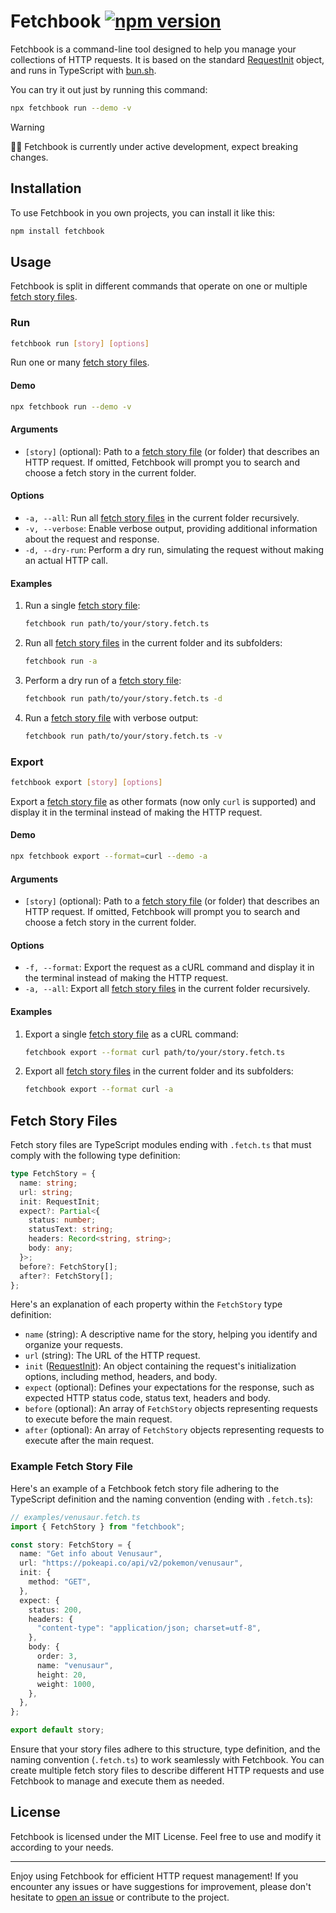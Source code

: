# Fetchbook [![npm version](https://img.shields.io/npm/v/fetchbook.svg?style=flat)](https://www.npmjs.com/package/fetchbook)

Fetchbook is a command-line tool designed to help you manage your collections of HTTP requests. It is based on the standard [RequestInit](https://fetch.spec.whatwg.org/#requestinit) object, and runs in TypeScript with [bun.sh](https://bun.sh/).

You can try it out just by running this command:

```bash
npx fetchbook run --demo -v
```

> [!WARNING]
> :construction_worker_woman: Fetchbook is currently under active development, expect breaking changes.

## Installation

To use Fetchbook in you own projects, you can install it like this:

```bash
npm install fetchbook
```

## Usage

Fetchbook is split in different commands that operate on one or multiple [fetch story files](#fetch-story-files).

### Run

```bash
fetchbook run [story] [options]
```

Run one or many [fetch story files](#fetch-story-files).

#### Demo

```bash
npx fetchbook run --demo -v
```

#### Arguments

- `[story]` (optional): Path to a [fetch story file](#fetch-story-files) (or folder) that describes an HTTP request. If omitted, Fetchbook will prompt you to search and choose a fetch story in the current folder.

#### Options

- `-a, --all`: Run all [fetch story files](#fetch-story-files) in the current folder recursively.
- `-v, --verbose`: Enable verbose output, providing additional information about the request and response.
- `-d, --dry-run`: Perform a dry run, simulating the request without making an actual HTTP call.

#### Examples

1. Run a single [fetch story file](#fetch-story-files):

   ```bash
   fetchbook run path/to/your/story.fetch.ts
   ```

2. Run all [fetch story files](#fetch-story-files) in the current folder and its subfolders:

   ```bash
   fetchbook run -a
   ```

3. Perform a dry run of a [fetch story file](#fetch-story-files):

   ```bash
   fetchbook run path/to/your/story.fetch.ts -d
   ```

4. Run a [fetch story file](#fetch-story-files) with verbose output:

   ```bash
   fetchbook run path/to/your/story.fetch.ts -v
   ```

### Export

```bash
fetchbook export [story] [options]
```

Export a [fetch story file](#fetch-story-files) as other formats (now only `curl` is supported) and display it in the terminal instead of making the HTTP request.

#### Demo

```bash
npx fetchbook export --format=curl --demo -a
```

#### Arguments

- `[story]` (optional): Path to a [fetch story file](#fetch-story-files) (or folder) that describes an HTTP request. If omitted, Fetchbook will prompt you to search and choose a fetch story in the current folder.

#### Options

- `-f, --format`: Export the request as a cURL command and display it in the terminal instead of making the HTTP request.
- `-a, --all`: Export all [fetch story files](#fetch-story-files) in the current folder recursively.

#### Examples

1. Export a single [fetch story file](#fetch-story-files) as a cURL command:

   ```bash
   fetchbook export --format curl path/to/your/story.fetch.ts
   ```

2. Export all [fetch story files](#fetch-story-files) in the current folder and its subfolders:

   ```bash
   fetchbook export --format curl -a
   ```

## Fetch Story Files

Fetch story files are TypeScript modules ending with `.fetch.ts` that must comply with the following type definition:

```typescript
type FetchStory = {
  name: string;
  url: string;
  init: RequestInit;
  expect?: Partial<{
    status: number;
    statusText: string;
    headers: Record<string, string>;
    body: any;
  }>;
  before?: FetchStory[];
  after?: FetchStory[];
};
```

Here's an explanation of each property within the `FetchStory` type definition:

- `name` (string): A descriptive name for the story, helping you identify and organize your requests.
- `url` (string): The URL of the HTTP request.
- `init` ([RequestInit](https://fetch.spec.whatwg.org/#requestinit)): An object containing the request's initialization options, including method, headers, and body.
- `expect` (optional): Defines your expectations for the response, such as expected HTTP status code, status text, headers and body.
- `before` (optional): An array of `FetchStory` objects representing requests to execute before the main request.
- `after` (optional): An array of `FetchStory` objects representing requests to execute after the main request.

### Example Fetch Story File

Here's an example of a Fetchbook fetch story file adhering to the TypeScript definition and the naming convention (ending with `.fetch.ts`):

```typescript
// examples/venusaur.fetch.ts
import { FetchStory } from "fetchbook";

const story: FetchStory = {
  name: "Get info about Venusaur",
  url: "https://pokeapi.co/api/v2/pokemon/venusaur",
  init: {
    method: "GET",
  },
  expect: {
    status: 200,
    headers: {
      "content-type": "application/json; charset=utf-8",
    },
    body: {
      order: 3,
      name: "venusaur",
      height: 20,
      weight: 1000,
    },
  },
};

export default story;
```

Ensure that your story files adhere to this structure, type definition, and the naming convention (`.fetch.ts`) to work seamlessly with Fetchbook. You can create multiple fetch story files to describe different HTTP requests and use Fetchbook to manage and execute them as needed.

## License

Fetchbook is licensed under the MIT License. Feel free to use and modify it according to your needs.

---

Enjoy using Fetchbook for efficient HTTP request management! If you encounter any issues or have suggestions for improvement, please don't hesitate to [open an issue](https://github.com/4lejandrito/fetchbook/issues/new) or contribute to the project.
